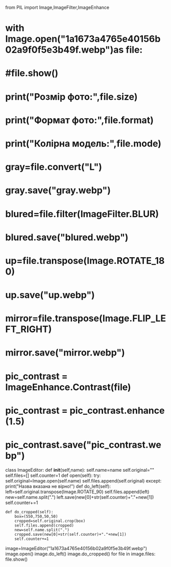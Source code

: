 from PIL import Image,ImageFilter,ImageEnhance
# with Image.open("1a1673a4765e40156b02a9f0f5e3b49f.webp")as file:
#     #file.show()
#     print("Розмір фото:",file.size)
#     print("Формат фото:",file.format)
#     print("Колірна модель:",file.mode)
#     gray=file.convert("L")
#     gray.save("gray.webp")
#     blured=file.filter(ImageFilter.BLUR)
#     blured.save("blured.webp")
#     up=file.transpose(Image.ROTATE_180)
#     up.save("up.webp")
#     mirror=file.transpose(Image.FLIP_LEFT_RIGHT)
#     mirror.save("mirror.webp")
#     pic_contrast = ImageEnhance.Contrast(file)
#     pic_contrast = pic_contrast.enhance (1.5)
#     pic_contrast.save("pic_contrast.webp")
class ImageEditor:
    def __init__(self,name):
        self.name=name
        self.original=""
        self.files=[]
        self.counter=1
    def open(self):
        try:
            self.original=Image.open(self.name)
            self.files.append(self.original)
        except:
            print("Назва вказана не вірно!")
    def do_left(self):
        left=self.original.transpose(Image.ROTATE_90)
        self.files.append(left)
        new=self.name.split(".")
        left.save(new[0]+str(self.counter)+"."+new[1])
        self.counter+=1

    def do_cropped(self):
        box=(550,750,50,50)
        cropped=self.original.crop(box)
        self.files.append(cropped)
        new=self.name.split(".")
        cropped.save(new[0]+str(self.counter)+"."+new[1])
        self.counter+=1


image=ImageEditor("1a1673a4765e40156b02a9f0f5e3b49f.webp")
image.open()
image.do_left()
image.do_cropped()
for file in image.files:
    file.show()
